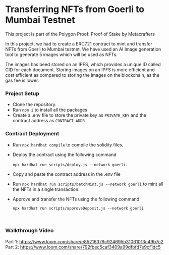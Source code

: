 # Transferring NFTs from Goerli to Mumbai Testnet

This project is part of the Polygon Proof: Proof of Stake  by Metacrafters

In this project, we had to create a ERC721 contract to mint and transfer NFTs from Goerli to Mumbai testnet. We have used an AI Image generation tool to generate 5 images which will be used as NFTs.
&nbsp;


The images has beed stored on an IPFS, which provides a unique ID called CID for each document. Storing images on an IPFS is more efficient and cost efficient as compared to storing the images on the blockchain, as the gas fee is lower.
&nbsp;
&nbsp;

### Project Setup

- Clone the repository.
- Run `npm i` to install all the packages
- Create a .env file to store the private key as `PRIVATE_KEY` and the contract address as `CONTRACT_ADDR`


### Contract Deployment

 - Run `npx hardhat compile` to compile the solidity files.
 - Deploy the contract using the following command 
   &nbsp;
   
   `npx hardhat run scripts/deploy.js --network goerli`.
 - Copy and paste the contract address in the .env file
 - Run `npx hardhat run scripts/batchMint.js --network goerli` to mint all the NFTs in a single transaction.
 - Approve and transfer the NFTs using the following command
    &nbsp;

   `npx hardhat run scripts/approveDeposit.js --network goerli`

&nbsp;

### Walkthrough Video

Part 1: https://www.loom.com/share/e85216379c924695b31061013c49b7c2
Part 2: https://www.loom.com/share/792fbec5caf3409a99dfbfd7e9cf1dc5